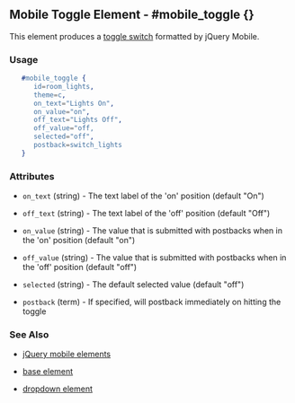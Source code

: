 <!-- dash: #mobile_toggle | Element | ###:Section -->


## Mobile Toggle Element - #mobile_toggle {}

This element produces a [toggle switch](http://jquerymobile.com/demos/1.1.0/docs/forms/switch/index.html) formatted by jQuery Mobile.

### Usage

```erlang
   #mobile_toggle { 
      id=room_lights,
      theme=c,
      on_text="Lights On",
      on_value="on",
      off_text="Lights Off",
      off_value="off,
      selected="off",
      postback=switch_lights
   }

```

### Attributes
 
   * `on_text` (string) - The text label of the 'on' position (default "On")

   * `off_text` (string) - The text label of the 'off' position (default "Off")

   * `on_value` (string) - The value that is submitted with postbacks when in the 'on' position (default "on")

   * `off_value` (string) - The value that is submitted with postbacks when in the 'off' position (default "off")

   * `selected` (string) - The default selected value (default "off")

   * `postback` (term) - If specified, will postback immediately on hitting the toggle

### See Also

 *  [jQuery mobile elements](./jquery_mobile.md)

 *  [base element](./element_base.md)

 *  [dropdown element](./dropdown.md)
